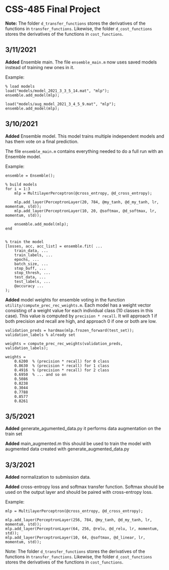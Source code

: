 # CSS-485 Final Project

**Note:** The folder `d_transfer_functions` stores the derivatives of the functions in `transfer_functions`. Likewise, the folder `d_cost_functions` stores the derivatives of the functions in `cost_functions`.


## 3/11/2021

**Added**  Ensemble main. The file `ensemble_main.m` now uses saved models instead of training new ones in it.

Example:
```
% load models
load("models/model_2021_3_3_5_14.mat", "mlp");     
ensemble.add_model(mlp);

load("models/aug_model_2021_3_4_5_9.mat", "mlp");     
ensemble.add_model(mlp);
```

## 3/10/2021

**Added**  Ensemble model. This model trains multiple independent models and has them vote on a final prediction.

The file `ensemble_main.m` contains everything needed to do a full run with an Ensemble model.

Example:
```
ensemble = Ensemble();
    
% build models
for i = 1:3
    mlp = MultilayerPerceptron(@cross_entropy, @d_cross_entropy);

    mlp.add_layer(PerceptronLayer(20, 784, @my_tanh, @d_my_tanh, lr, momentum, std));
    mlp.add_layer(PerceptronLayer(10, 20, @softmax, @d_softmax, lr, momentum, std));
    
    ensemble.add_model(mlp);
end


% train the model
[losses, acc, acc_list] = ensemble.fit( ...
    train_data, ...
    train_labels, ...
    epochs, ...
    batch_size, ...
    stop_buff, ...
    stop_thresh, ...
    test_data, ...
    test_labels, ...
    @accuracy ...
);
```

**Added** model weights for ensemble voting in the function `utility/compute_prec_rec_weights.m`. Each model has a weight vector consisting of a weight value for each individual class (10 classes in this case). This value is computed by `precision * recall`. It will approach 1 if both precision and recall are high, and approach 0 if one or both are low.

```
validation_preds = hardmax(mlp.frozen_forward(test_set));
validation_labels % already set

weights = compute_prec_rec_weights(validation_preds, validation_labels);
```
```
weights = 
    0.6200  % (precision * recall) for 0 class
    0.8630  % (precision * recall) for 1 class
    0.4916  % (precision * recall) for 2 class
    0.6950  % ... and so on
    0.5086
    0.8238
    0.3044
    0.7788
    0.8577
    0.8261
```

## 3/5/2021

**Added** generate_agumented_data.py
it performs data augmentation on the train set

**Added** main_augmented.m 
this should be used to train the model with augmented data created with generate_augmented_data.py


## 3/3/2021

**Added** normalization to submission data.

**Added** cross-entropy loss and softmax transfer function. Softmax should be used on the output layer and should be paired with cross-entropy loss.

Example:

```
mlp = MultilayerPerceptron(@cross_entropy, @d_cross_entropy);

mlp.add_layer(PerceptronLayer(256, 784, @my_tanh, @d_my_tanh, lr, momentum, std));
mlp.add_layer(PerceptronLayer(64, 256, @relu, @d_relu, lr, momentum, std));
mlp.add_layer(PerceptronLayer(10, 64, @softmax, @d_linear, lr, momentum, std));
```

Note: The folder `d_transfer_functions` stores the derivatives of the functions in `transfer_functions`. Likewise, the folder `d_cost_functions` stores the derivatives of the functions in `cost_functions`.
